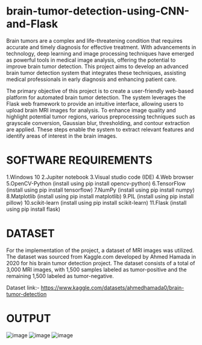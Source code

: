 # brain-tumor-detection-using-CNN-and-Flask
Brain tumors are a complex and life-threatening condition that requires accurate and timely diagnosis for effective treatment. With advancements in technology, deep learning and image processing techniques have emerged as powerful tools in medical image analysis, offering the potential to improve brain tumor detection. This project aims to develop an advanced brain tumor detection system that integrates these techniques, assisting medical professionals in early diagnosis and enhancing patient care.

The primary objective of this project is to create a user-friendly web-based platform for automated brain tumor detection. The system leverages the Flask web framework to provide an intuitive interface, allowing users to upload brain MRI images for analysis. To enhance image quality and highlight potential tumor regions, various preprocessing techniques such as grayscale conversion, Gaussian blur, thresholding, and contour extraction are applied. These steps enable the system to extract relevant features and identify areas of interest in the brain images.

# SOFTWARE REQUIREMENTS
1.Windows 10
2.Jupiter notebook
3.Visual studio code (IDE)
4.Web browser
5.OpenCV-Python (install using pip install opencv-python)
6.TensorFlow (install using pip install tensorflow)
7.NumPy (install using pip install numpy)
8.Matplotlib (install using pip install matplotlib)
9.PIL (install using pip install pillow)
10.scikit-learn (install using pip install scikit-learn)
11.Flask (install using pip install flask)

# DATASET
For the implementation of the project, a dataset of MRI images was utilized. The dataset was sourced from Kaggle.com developed by Ahmed Hamada in 2020 for his brain tumor detection project. The dataset consists of a total of 3,000 MRI images, with 1,500 samples labeled as tumor-positive and the remaining 1,500 labeled as tumor-negative.

Dataset link:- https://www.kaggle.com/datasets/ahmedhamada0/brain-tumor-detection

# OUTPUT

![image](https://github.com/Fawaz-P/brain-tumor-detection-using-CNN-and-Flask/assets/143688614/fdbbda86-59a0-4fc8-9629-ae081c668df0)
![image](https://github.com/Fawaz-P/brain-tumor-detection-using-CNN-and-Flask/assets/143688614/ddc1be47-aa6c-46af-a3fc-3cf8ba6e7ca8)
![image](https://github.com/Fawaz-P/brain-tumor-detection-using-CNN-and-Flask/assets/143688614/24b8a79a-4865-4511-8d0d-cc2b3d7eb0f6)

